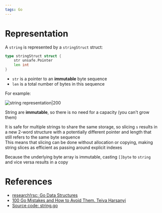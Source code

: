 ```yaml
---
tags: Go
---
```


# Representation

A `string` is represented by a `stringStruct` struct:

```go
type stringStruct struct {
	str unsafe.Pointer
	len int
}
```

- `str` is a pointer to an **immutable** byte sequence
- `len` is a total number of bytes in this sequence

For example:

![string representation|200](string%20representation%20Go.png)

String are **immutable**, so there is no need for a capacity (you can't grow them)  

It is safe for multiple strings to share the same storage, so slicing `s` results in a new 2-word structure with a potentially different pointer and length that still refers to the same byte sequence  
This means that slicing can be done without allocation or copying, making string slices as efficient as passing around explicit indexes

Because the underlying byte array is immutable, casting `[]byte` to `string` and vice versa results in a copy

# References

- [research!rsc: Go Data Structures](https://research.swtch.com/godata)
- [100 Go Mistakes and How to Avoid Them. Teiva Harsanyi](References.md#100%20Go%20Mistakes%20and%20How%20to%20Avoid%20Them.%20Teiva%20Harsanyi)
- [Source code: string.go](https://github.com/golang/go/blob/master/src/runtime/string.go#L232)
